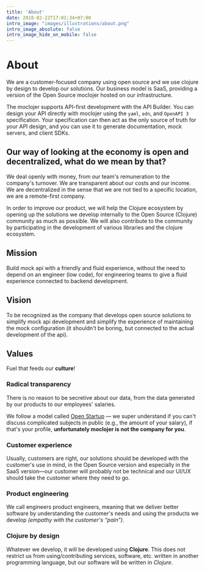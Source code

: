 ```yaml
---
title: 'About'
date: 2018-02-22T17:01:34+07:00
intro_image: "images/illustrations/about.png"
intro_image_absolute: false
intro_image_hide_on_mobile: false
---
```


# About

We are a customer-focused company using open source and we use clojure by design to develop our solutions. Our business model is SaaS, providing a version of the Open Source moclojer hosted on our infrastructure.

The moclojer supports API-first development with the API Builder. You can design your API directly with moclojer using the `yaml`, `edn`, and `OpenAPI 3` specification. Your specification can then act as the only source of truth for your API design, and you can use it to generate documentation, mock servers, and client SDKs.

## Our way of looking at the economy is open and decentralized, what do we mean by that?

We deal openly with money, from our team's remuneration to the company's turnover. We are transparent about our costs and our income. We are decentralized in the sense that we are not tied to a specific location, we are a remote-first company.

In order to improve our product, we will help the Clojure ecosystem by opening up the solutions we develop internally to the Open Source (Clojure) community as much as possible. We will also contribute to the community by participating in the development of various libraries and the clojure ecosystem.

## Mission

Build mock api with a friendly and fluid experience, without the need to depend on an engineer (low code), for engineering teams to give a fluid experience connected to backend development.

## Vision

To be recognized as the company that develops open source solutions to simplify mock api development and simplify the experience of maintaining the mock configuration (it shouldn't be boring, but connected to the actual development of the api).

## Values

Fuel that feeds our **culture**!

### Radical transparency

There is no reason to be secretive about our data, from the data generated by our products to our employees' salaries.

We follow a model called [Open Startup](https://hackernoon.com/what-does-it-mean-to-be-an-open-startup-f4446984189) — we super understand if you can't discuss complicated subjects in public (e.g., the amount of your salary), if that's your profile, **unfortunately moclojer is not the company for you**.

### Customer experience

Usually, customers are right, our solutions should be developed with the customer's use in mind, in the Open Source version and especially in the SaaS version—our customer will probably not be technical and our UI/UX should take the customer where they need to go.

### Product engineering

We call engineers product engineers, meaning that we deliver better software by understanding the customer's needs and using the products we develop *(empathy with the customer's “pain”)*.

### Clojure by design

Whatever we develop, it will be developed using **Clojure**. This does not restrict us from using/contributing services, software, etc. written in another programming language, but our software will be written in *Clojure*.
